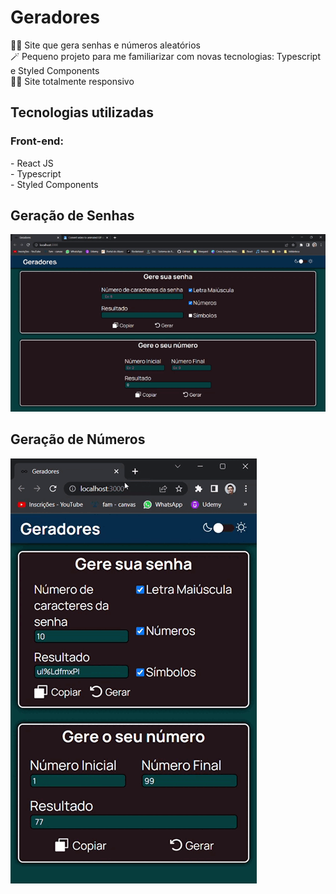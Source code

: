 <h1>Geradores</h1>
👨‍💻 Site que gera senhas e números aleatórios <br>
🪄 Pequeno projeto para me familiarizar com novas tecnologias: Typescript e Styled Components<br>
🤏🏽 Site totalmente responsivo

<h2>Tecnologias utilizadas</h2>
    <h3>Front-end:</h3>
    - React JS <br>
    - Typescript <br>
    - Styled Components <br>
    
<h2>Geração de Senhas</h2>  
<img src ="for_readme/desktop.gif">

<h2>Geração de Números</h2>  
<img src ="for_readme/mobile.gif">

